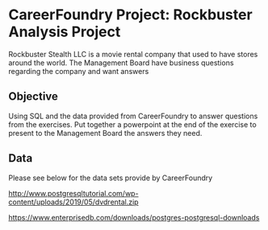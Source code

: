 # CareerFoundry Project: Rockbuster Analysis Project
Rockbuster Stealth LLC is a movie rental company that used to have stores around the
world. The Management Board have business questions regarding the company and want answers
 
 ## Objective
 Using SQL and the data provided from CareerFoundry to answer questions from the exercises. Put together a powerpoint at the end of the exercise to present to the Management Board the answers they need.

 ## Data
Please see below for the data sets provide by CareerFoundry

http://www.postgresqltutorial.com/wp-content/uploads/2019/05/dvdrental.zip

https://www.enterprisedb.com/downloads/postgres-postgresql-downloads
